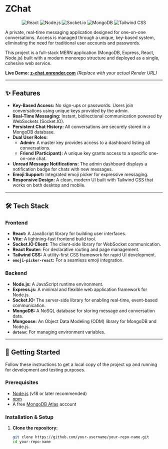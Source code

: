 # ZChat

<p align="center">
  <img src="https://img.shields.io/badge/React-20232A?style=for-the-badge&logo=react&logoColor=61DAFB" alt="React"/>
  <img src="https://img.shields.io/badge/Node.js-339933?style=for-the-badge&logo=nodedotjs&logoColor=white" alt="Node.js"/>
  <img src="https://img.shields.io/badge/Socket.io-010101?&style=for-the-badge&logo=socketdotio&logoColor=white" alt="Socket.io"/>
  <img src="https://img.shields.io/badge/MongoDB-4EA94B?style=for-the-badge&logo=mongodb&logoColor=white" alt="MongoDB"/>
  <img src="https://img.shields.io/badge/Tailwind_CSS-38B2AC?style=for-the-badge&logo=tailwind-css&logoColor=white" alt="Tailwind CSS"/>
</p>

A private, real-time messaging application designed for one-on-one conversations. Access is managed through a unique, key-based system, eliminating the need for traditional user accounts and passwords.

This project is a full-stack MERN application (MongoDB, Express, React, Node.js) built with a modern monorepo structure and deployed as a single, cohesive web service.

**Live Demo:** [**z-chat.onrender.com**](https://your-app-name.onrender.com) _(Replace with your actual Render URL)_

---

## ✨ Features

- **Key-Based Access:** No sign-ups or passwords. Users join conversations using unique keys provided by the admin.
- **Real-Time Messaging:** Instant, bidirectional communication powered by WebSockets (Socket.IO).
- **Persistent Chat History:** All conversations are securely stored in a MongoDB database.
- **Dual User Roles:**
  - **Admin:** A master key provides access to a dashboard listing all conversations.
  - **Friend (Participant):** A unique key grants access to a specific one-on-one chat.
- **Unread Message Notifications:** The admin dashboard displays a notification badge for chats with new messages.
- **Emoji Support:** Integrated emoji picker for expressive messaging.
- **Responsive Design:** A clean, modern UI built with Tailwind CSS that works on both desktop and mobile.

---

## 🛠️ Tech Stack

### Frontend
- **React:** A JavaScript library for building user interfaces.
- **Vite:** A lightning-fast frontend build tool.
- **Socket.IO Client:** The client-side library for WebSocket communication.
- **React Router:** For declarative routing and page management.
- **Tailwind CSS:** A utility-first CSS framework for rapid UI development.
- **`emoji-picker-react`:** For a seamless emoji integration.

### Backend
- **Node.js:** A JavaScript runtime environment.
- **Express.js:** A minimal and flexible web application framework for Node.js.
- **Socket.IO:** The server-side library for enabling real-time, event-based communication.
- **MongoDB:** A NoSQL database for storing message and conversation data.
- **Mongoose:** An Object Data Modeling (ODM) library for MongoDB and Node.js.
- **`dotenv`:** For managing environment variables.

---

## 🚀 Getting Started

Follow these instructions to get a local copy of the project up and running for development and testing purposes.

### Prerequisites

- [Node.js](https://nodejs.org/) (v18 or later recommended)
- [npm](https://www.npmjs.com/)
- A free [MongoDB Atlas](https://www.mongodb.com/cloud/atlas) account

### Installation & Setup

1. **Clone the repository:**
   ```bash
   git clone https://github.com/your-username/your-repo-name.git
   cd your-repo-name